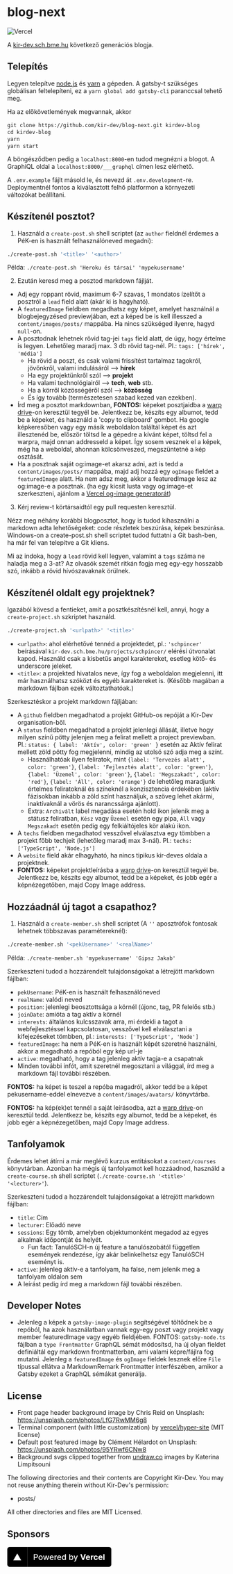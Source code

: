 # blog-next

![Vercel](https://therealsujitk-vercel-badge.vercel.app/?app=blog-next-kir-dev&style=for-the-badge)

A [kir-dev.sch.bme.hu](https://kir-dev.sch.bme.hu) következő generációs blogja.

## Telepítés

Legyen telepítve [node.js](https://nodejs.org/en/) és [yarn](https://yarnpkg.com/lang/en/docs/install) a gépeden. A gatsby-t szükséges globálisan feltelepíteni, ez a `yarn global add gatsby-cli` paranccsal tehető meg.

Ha az előkövetlemények megvannak, akkor

    git clone https://github.com/kir-dev/blog-next.git kirdev-blog
    cd kirdev-blog
    yarn
    yarn start

A böngésződben pedig a `localhost:8000`-en tudod megnézni a blogot. A GraphiQL oldal a `localhost:8000/___graphql` címen lesz elérhető.

A `.env.example` fájlt másold le, és nevezd át `.env.development`-re. Deploymentnél fontos a kiválasztott felhő platformon a környezeti változókat beállítani.

## Készítenél posztot?

1. Használd a `create-post.sh` shell scriptet (az `author` fieldnél érdemes a PéK-en is használt felhasználóneved megadni):

```bash
./create-post.sh '<title>' '<author>'
```

Példa: `./create-post.sh 'Heroku és társai' 'mypekusername'`

2. Ezután keresd meg a posztod markdown fájlját.

- Adj egy roppant rövid, maximum 6-7 szavas, 1 mondatos ízelítőt a posztról a `lead` field alatt (akár ki is hagyható).
- A `featuredImage` fieldben megadhatsz egy képet, amelyet használnál a blogbejegyzésed previewjában, ezt a képed be is kell illesszed a `content/images/posts/` mappába. Ha nincs szükséged ilyenre, hagyd `null`-on.
- A posztodnak lehetnek rövid tag-jei `tags` field alatt, de úgy, hogy értelme is legyen. Lehetőleg maradj max. 3 db rövid tag-nél. Pl.: `tags: ['hírek', 'média']`
  - Ha rövid a poszt, és csak valami frissítést tartalmaz tagokról, jövőnkről, valami indulásáról --> **hírek**
  - Ha egy projektünkről szól --> **projekt**
  - Ha valami technológiairól --> **tech**, **web** stb.
  - Ha a körről közösségéről szól --> **közösség**
  - És így tovább (természetesen szabad kezed van ezekben).
- Írd meg a posztot markdownban, **FONTOS:** képeket posztjaidba a [warp drive](https://warp.kir-dev.sch.bme.hu/)-on keresztül tegyél be. Jelentkezz be, készíts egy albumot, tedd be a képeket, és használd a 'copy to clipboard' gombot. Ha google képkeresőben vagy egy másik weboldalon találtál képet és azt illesztenéd be, először töltsd le a gépedre a kívánt képet, töltsd fel a warpra, majd onnan addresseld a képet. Így sosem vesznek el a képek, még ha a weboldal, ahonnan kölcsönveszed, megszüntetné a kép osztását.
- Ha a posztnak saját og:image-et akarsz adni, azt is tedd a `content/images/posts/` mappába, majd adj hozzá egy `ogImage` fieldet a `featuredImage` alatt. Ha nem adsz meg, akkor a featuredImage lesz az og:image-e a posztnak. (ha egy kicsit lusta vagy og:image-et szerkeszteni, ajánlom a [Vercel og-image generatorát](https://github.com/vercel/og-image))

3. Kérj review-t körtársaidtól egy pull requesten keresztül.

Nézz meg néhány korábbi blogposztot, hogy is tudod kihasználni a markdown adta lehetőségeket: code részletek beszúrása, képek beszúrása. Windows-on a create-post.sh shell scriptet tudod futtatni a Git bash-ben, ha már fel van telepítve a Git kliens.

Mi az indoka, hogy a `lead` rövid kell legyen, valamint a `tags` száma ne haladja meg a 3-at? Az olvasók szemét ritkán fogja meg egy-egy hosszabb szó, inkább a rövid hívószavaknak örülnek.

## Készítenél oldalt egy projektnek?

Igazából kövesd a fentieket, amit a posztkészítésnél kell, annyi, hogy a `create-project.sh` szkriptet használd.

```bash
./create-project.sh '<urlpath>' '<title>'
```

- `<urlpath>`: ahol elérhetővé tennéd a projektedet, pl.: `'schpincer'` beírásával `kir-dev.sch.bme.hu/projects/schpincer/` elérési útvonalat kapod. Használd csak a kisbetűs angol karaktereket, esetleg kötő- és underscore jeleket.
- `<title>`: a projekted hivatalos neve, így fog a weboldalon megjelenni, itt már használhatsz szóközt és egyéb karaktereket is. (Később magában a markdown fájlban ezek változtathatóak.)

Szerkesztéskor a projekt markdown fájljában:

- A `github` fieldben megadhatod a projekt GitHub-os repóját a Kir-Dev organisation-ből.
- A `status` fieldben megadhatod a projekt jelenlegi állását, illetve hogy milyen színű pötty jelenjen meg a felirat mellett a project previewban. Pl.: `status: { label: 'Aktív', color: 'green' }` esetén az Aktív felirat mellett zöld pötty fog megjelenni, mindig az utolsó szó adja meg a színt.
  - Használhatóak ilyen feliratok, mint `{label: 'Tervezés alatt', color: 'green'}`, `{label: 'Fejlesztés alatt', color: 'green'}`, `{label: 'Üzemel', color: 'green'}`, `{label: 'Megszakadt', color: 'red'}`, `{label: 'Áll', color: 'orange'}` de lehetőleg maradjunk értelmes feliratoknál és színeknél a konzisztencia érdekében (aktív fázisokban inkább a zöld színt használjuk, a szöveg lehet akármi, inaktívaknál a vörös és narancssárga ajánlott).
  - Extra: `Archivált` label megadása esetén hold ikon jelenik meg a státusz feliratban, `Kész` vagy `Üzemel` esetén egy pipa, `Áll` vagy `Megszakadt` esetén pedig egy felkiáltójeles kör alakú ikon.
- A `techs` fieldben megadhatod vesszővel elválasztva egy tömbben a projekt főbb techjeit (lehetőleg maradj max 3-nál). Pl.: `techs: ['TypeScript', 'Node.js']`
- A `website` field akár elhagyható, ha nincs tipikus kir-deves oldala a projektnek.
- **FONTOS:** képeket projektleírásba a [warp drive](https://warp.kir-dev.sch.bme.hu/)-on keresztül tegyél be. Jelentkezz be, készíts egy albumot, tedd be a képeket, és jobb egér a képnézegetőben, majd Copy Image address.

## Hozzáadnál új tagot a csapathoz?

1. Használd a `create-member.sh` shell scriptet (A `''` aposztrófok fontosak lehetnek többszavas paramétereknél):

```bash
./create-member.sh '<pekUsername>' '<realName>'
```

Példa: `./create-member.sh 'mypekusername' 'Gipsz Jakab'`

Szerkeszteni tudod a hozzárendelt tulajdonságokat a létrejött markdown fájlban:

- `pekUsername`: PéK-en is használt felhasználóneved
- `realName`: valódi neved
- `position`: jelenlegi beosztottsága a körnél (újonc, tag, PR felelős stb.)
- `joinDate`: amióta a tag aktív a körnél
- `interests`: általános kulcsszavak arra, mi érdekli a tagot a webfejlesztéssel kapcsolatosan, vesszővel kell elválasztani a kifejezéseket tömbben, pl.: `interests: ['TypeScript', 'Node']`
- `featuredImage`: ha nem a PéK-en is használt képét szeretné használni, akkor a megadható a repóból egy kép url-je
- `active`: megadható, hogy a tag jelenleg aktív tagja-e a csapatnak
- Minden további infót, amit szeretnél megosztani a világgal, írd meg a markdown fájl további részében.

**FONTOS:** ha képet is teszel a repóba magadról, akkor tedd be a képet pekusername-eddel elnevezve a `content/images/avatars/` könyvtárba.

**FONTOS:** ha kép(ek)et tennél a saját leírásodba, azt a [warp drive](https://warp.kir-dev.sch.bme.hu/)-on keresztül tedd. Jelentkezz be, készíts egy albumot, tedd be a képeket, és jobb egér a képnézegetőben, majd Copy Image address.

## Tanfolyamok

Érdemes lehet átírni a már meglévő kurzus entitásokat a `content/courses` könyvtárban. Azonban ha mégis új tanfolyamot kell hozzáadnod, használd a `create-course.sh` shell scriptet (`./create-course.sh '<title>' '<lecturer>'`).

Szerkeszteni tudod a hozzárendelt tulajdonságokat a létrejött markdown fájlban:

- `title`: Cím
- `lecturer`: Előadó neve
- `sessions`: Egy tömb, amelyben objektumonként megadod az egyes alkalmak időpontját és helyét.
  - Fun fact: TanulóSCH-n új feature a tanulószobától független események rendezése, így akár belinkelhetsz egy TanulóSCH eseményt is.
- `active`: jelenleg aktív-e a tanfolyam, ha false, nem jelenik meg a tanfolyam oldalon sem
- A leírást pedig írd meg a markdown fájl további részében.

## Developer Notes

- Jelenleg a képek a `gatsby-image-plugin` segítségével töltődnek be a repóból, ha azok használatban vannak egy-egy poszt vagy projekt vagy member featuredImage vagy egyéb fieldjében. FONTOS: `gatsby-node.ts` fájlban a `type Frontmatter` GraphQL sémát módosítsd, ha új olyan fieldet definiáltál egy markdown frontmatterban, ami valami képre/fájlra fog mutatni. Jelenleg a `featuredImage` és `ogImage` fieldek lesznek előre `File` típussal ellátva a MarkdownRemark Frontmatter interfészében, amikor a Gatsby ezeket a GraphQL sémákat generálja.

## License

- Front page header background image by Chris Reid on Unsplash: https://unsplash.com/photos/LfG7RwMM6g8
- Terminal component (with little customization) by [vercel/hyper-site](https://github.com/vercel/hyper-site) (MIT license)
- Default post featured image by Clément Hélardot on Unsplash: https://unsplash.com/photos/95YRwf6CNw8
- Background svgs clipped together from [undraw.co](https://undraw.co/) images by Katerina Limpitsouni

The following directories and their contents are Copyright Kir-Dev.
You may not reuse anything therein without Kir-Dev's permission:

- posts/

All other directories and files are MIT Licensed.

[1]: https://github.com/kir-dev/kir-dev.sch.bme.hu/pulls

## Sponsors

<a href="https://vercel.com?utm_source=kir-dev&utm_campaign=oss"><img src="src/assets/images/powered-by-vercel.inline.svg" height="46" /></a>
